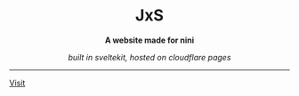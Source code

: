 <div align="center">

# JxS

**A website made for nini** <br />

*built in sveltekit, hosted on cloudflare pages*

</div>

---

[Visit](https://jxs.pages.dev)
